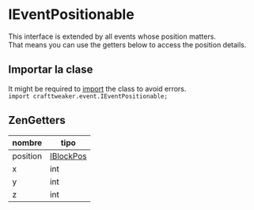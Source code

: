 # IEventPositionable

This interface is extended by all events whose position matters.  
That means you can use the getters below to access the position details.

## Importar la clase

It might be required to [import](/AdvancedFunctions/Import/) the class to avoid errors.  
`import crafttweaker.event.IEventPositionable;`

## ZenGetters

| nombre   | tipo                                   |
| -------- | -------------------------------------- |
| position | [IBlockPos](/Vanilla/World/IBlockPos/) |
| x        | int                                    |
| y        | int                                    |
| z        | int                                    |